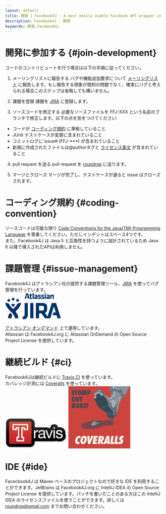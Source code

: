 ```yaml
---
layout: default
title: 開発 | Facebook4J - A most easily usable Facebook API wrapper in Java
description: Facebook4J - 開発
keywords: 開発,facebook4j
---
```

# 開発に参加する {#join-development}

コードのコントリビュートを行う場合は以下の手順に従ってください。

1. メーリングリストに報告する
バグや機能追加要求について [メーリングリスト](http://groups.google.com/group/facebook4j-j) に報告します。もし報告する現象が既知の問題でなく、確実にバグと考えられる場合このステップは省略しても構いません。

2. 課題を登録
課題を [JIRA](https://roundrop.atlassian.net/browse/FFJ) に登録します。

3. ソースコードを修正する
必要なソースファイルを FFJ-XXX という名前のブランチで修正します。以下の点を気をつけてください:
* コードが [コーディング規約](#coding-convention) に準拠していること
* JUnit テストケースが変更に含まれていること
* コミットログに issue# (FFJ-***) が含まれていること
* 新規に作成されたファイルは@authorタグと [ライセンス条文](/ja/index.html#license) が含まれていること

4. pull request を送る
pull request を [roundrop](http://github.com/roundrop) に送ります。

5. マージとクローズ
マージが完了し、テストケースが通ると issue はクローズされます。

# コーディング規約 {#coding-convention}
ソースコードは可能な限り [Code Conventions for the Java(TM) Programming Language](http://www.oracle.com/technetwork/java/codeconvtoc-136057.html) を尊重してください。ただしインデントはスペース4つです。  
また、Facebook4J は Java 5 と互換性を持つように設計されているため Java 6 以降で導入されたAPIは利用しません。

# 課題管理 {#issue-management}
Facebook4J はアトラシアン社の提供する課題管理ツール、[JIRA](https://roundrop.atlassian.net/browse/FFJ) を使ってバグ管理を行っています。  
[![JIRA](/images/jira.png)](https://roundrop.atlassian.net/browse/FFJ)  
[アトラシアン オンデマンド](https://www.atlassian.com/ja/software/ondemand/overview) 上で運用しています。  
Atlassian は Facebook4J.org に Atlassian OnDemand の Open Source Project License を提供しています。

# 継続ビルド {#ci}
Facebook4Jは継続ビルドに [Travis CI](https://travis-ci.org/roundrop/facebook4j/builds) を使っています。  
カバレッジ計測には [Coveralls](https://coveralls.io/r/roundrop/facebook4j) を使っています。  
[![Travis CI](/images/travis-logo.jpg)](https://travis-ci.org/)
[![Coveralls](/images/coveralls-logo.jpg)](https://coveralls.io/)

# IDE {#ide}
Facecbook4J は Maven ベースのプロジェクトなので好きな IDE を利用することができます。JetBrains は Facebook4J.org に IntelliJ IDEA の Open Source Project License を提供しています。パッチを書いたことのある方はこの IntelliJ IDEA のライセンスファイルを使うことができます。詳しくは roundrop@gmail.com までお問い合わせください。
